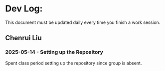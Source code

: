 # Dev Log:

This document must be updated daily every time you finish a work session.

## Chenrui Liu

### 2025-05-14 - Setting up the Repository
Spent class period setting up the repository since group is absent.
